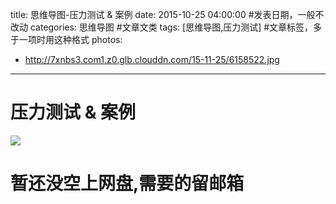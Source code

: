 title: 思维导图-压力测试 & 案例
date: 2015-10-25 04:00:00 #发表日期，一般不改动
categories: 思维导图 #文章文类
tags: [思维导图,压力测试] #文章标签，多于一项时用这种格式
photos:
- http://7xnbs3.com1.z0.glb.clouddn.com/15-11-25/6158522.jpg

---
# 压力测试 & 案例
![](http://7xnbs3.com1.z0.glb.clouddn.com/15-11-25/6158522.jpg)

# 暂还没空上网盘,需要的留邮箱
<!-- more -->